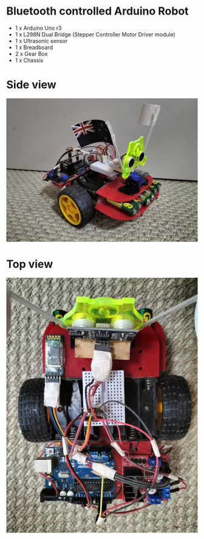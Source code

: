 # Bluetooth controlled Arduino Robot
- 1 x Arduino Uno r3
- 1 x L298N Dual Bridge (Stepper Controller Motor Driver module)
- 1 x Ultrasonic sensor
- 1 x Breadboard
- 2 x Gear Box
- 1 x Chassis

# Side view
<img src="asset/side-view.jpg" alt="side-view-shot" width="600">

# Top view
<img src="asset/top-view.jpg" alt="top-view-shot" width="600">
